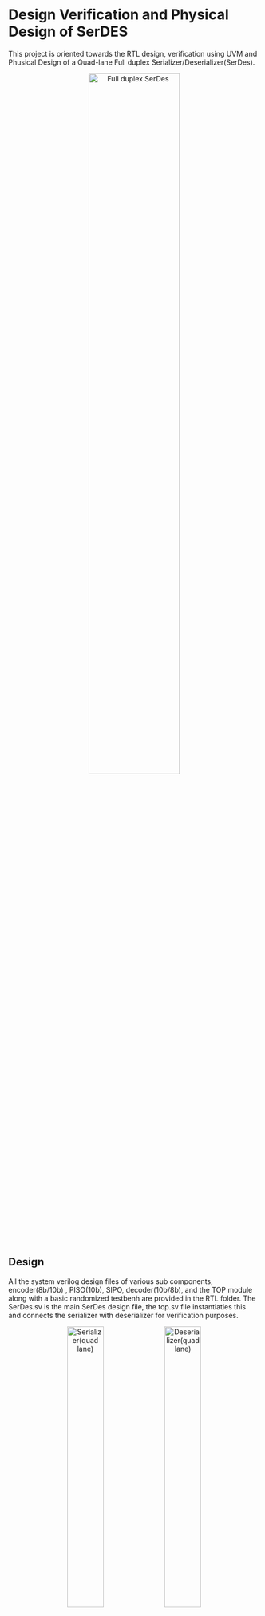 # Design Verification and Physical Design of SerDES
This project is oriented towards the RTL design, verification using UVM and Phusical Design of a Quad-lane Full duplex Serializer/Deserializer(SerDes).

<div align="center">
  <img src="https://github.com/PokeyMystery/SerDes-Design-UVM-and-Physical-Design/assets/120627091/eed1436a-cfeb-43f2-a940-5ee5b6c9caf8" width=60% height=60% alt="Full duplex SerDes">
</div>

## Design
All the system verilog design files of various sub components, encoder(8b/10b) , PISO(10b), SIPO, decoder(10b/8b), and the TOP module along with a basic randomized testbenh are provided in the RTL folder.
The SerDes.sv is the main SerDes design file, the top.sv file instantiaties this and connects the serializer with deserializer for verification purposes.
<div align="center">
  <img src="https://github.com/PokeyMystery/SerDes-Design-UVM-and-Physical-Design/assets/120627091/21598556-e117-4cf9-96d9-95c6e8f537e5" width=38% height=38% alt="Serializer(quad lane)">
  <img src="https://github.com/PokeyMystery/SerDes-Design-UVM-and-Physical-Design/assets/120627091/866c41df-b6a6-451e-bb62-5532c0e4e5a5" width=38% height=38% alt="Deserializer(quad lane)">
</div>

## UVM Verification
All the UVM objects and components are authored and provided in the UVM folder.Assertions and coverage is implemented in the testbench top. The scoreboard needs further improvement.
The following is the snapshot of the simulation of the SerDes module.
<div align="center">
   <img src="https://github.com/PokeyMystery/SerDes-Design-UVM-and-Physical-Design/assets/120627091/0cbd6695-dab7-4188-a28d-37223115cd6e"  alt="SerDes simulation">
</div>


## Physical Design
45nm fast lib obtained from Cadence website was used for the physical design. The scripts to carry out the Synthesis and Place and route are provided in the PD folder along with all the results/reports obtained. The synthesized netlist, constraints and delays file generated is also provided.
<div align="center">
   <img src="https://github.com/PokeyMystery/SerDes-Design-UVM-and-Physical-Design/assets/120627091/44e66e1f-fe44-4179-af56-f6ca281d119a" width=70% height=70% alt="Synthesized circuit">
  <img src="https://github.com/PokeyMystery/SerDes-Design-UVM-and-Physical-Design/assets/120627091/2eeeacd5-73bf-4a0c-bf04-401eb43fdb7f" width=60% height=60% alt="Placed and routed circuit">
</div>

